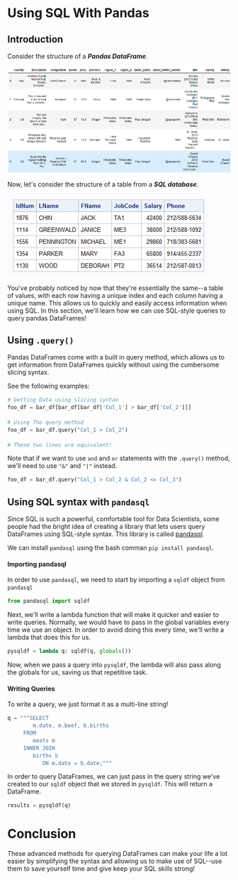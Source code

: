 
# Using SQL With Pandas

## Introduction

Consider the structure of a **_Pandas DataFrame_**.  

<img src="df_example.png">


Now, let's consider the structure of a table from a **_SQL database_**.


<img src="sql_example.png">

You've probably noticed by now that they're essentially the same--a table of values, with each row having a unique index and each column having a unique name.  This allows us to quickly and easily access information when using SQL.  In this section, we'll learn how we can use SQL-style queries to query pandas DataFrames!

## Using `.query()`

Pandas DataFrames come with a built in query method, which allows us to get information from DataFrames quickly without using the cumbersome slicing syntax.  

See the following examples:

```python
# Getting Data using slicing syntax
foo_df = bar_df[bar_df[bar_df['Col_1'] > bar_df['Col_2']]]

# Using The query method
foo_df = bar_df.query("Col_1 > Col_2")

# These two lines are equivalent!
```

Note that if we want to use `and` and `or` statements with the `.query()` method, we'll need to use `"&"` and `"|"` instead.

```python
foo_df = bar_df.query("Col_1 > Col_2 & Col_2 <= Col_3")
```

## Using SQL syntax with `pandasql`

Since SQL is such a powerful, comfortable tool for Data Scientists, some people had the bright idea of creating a library that lets users query DataFrames using SQL-style syntax.  This library is called [pandasql](https://pypi.org/project/pandasql/).

We can install `pandasql` using the bash comman `pip install pandasql`.

#### Importing pandasql

In order to use `pandasql`, we need to start by importing a `sqldf` object from `pandasql`

```python
from pandasql import sqldf
```

Next, we'll write a lambda function that will make it quicker and easier to write queries.  Normally, we would have to pass in the global variables every time we use an object.  In order to avoid doing this every time, we'll write a lambda that does this for us. 

```python
pysqldf = lambda q: sqldf(q, globals())
```

Now, when we pass a query into `pysqldf`, the lambda will also pass along the globals for us, saving us that repetitive task. 

#### Writing Queries

To write a query, we just format it as a multi-line string!

```python
q = """SELECT
        m.date, m.beef, b.births
     FROM
        meats m
     INNER JOIN
        births b
           ON m.date = b.date;"""
```

In order to query DataFrames, we can just pass in the query string we've created to our `sqldf` object that we stored in `pysqldf`.  This will return a DataFrame.  

```python
results = pysqldf(q)
```

# Conclusion

These advanced methods for querying DataFrames can make your life a lot easier by simplifying the syntax and allowing us to make use of SQL--use them to save yourself time and give keep your SQL skills strong!
